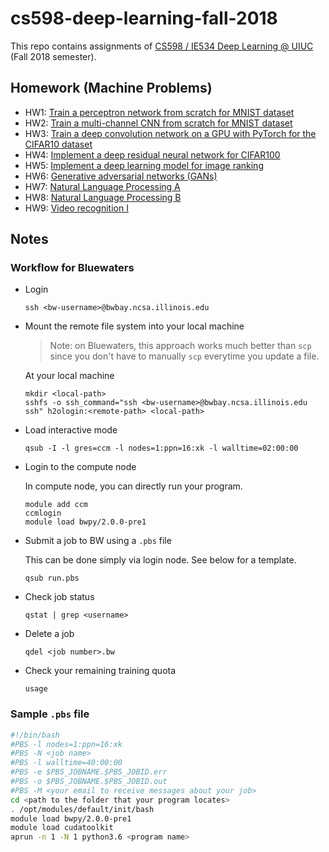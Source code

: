 # cs598-deep-learning-fall-2018
This repo contains assignments of [CS598 / IE534 Deep Learning @ UIUC](https://courses.engr.illinois.edu/ie534/fa2018/) (Fall 2018 semester).



## Homework (Machine Problems)

* HW1: [Train a perceptron network from scratch for MNIST dataset](homework/hw1/README.md)
* HW2: [Train a multi-channel CNN from scratch for MNIST dataset](homework/hw2/README.md)
* HW3: [Train a deep convolution network on a GPU with PyTorch for the CIFAR10 dataset](homework/hw3/README.md)
* HW4: [Implement a deep residual neural network for CIFAR100](homework/hw4/README.md)
* HW5: [Implement a deep learning model for image ranking](homework/hw5/README.md)
* HW6: [Generative adversarial networks (GANs)](homework/hw6/README.md)
* HW7: [Natural Language Processing A](homework/hw7/README.md)
* HW8: [Natural Language Processing B](homework/hw7)
* HW9: [Video recognition I](homework/hw9)



## Notes

### Workflow for Bluewaters

- Login

  ```
  ssh <bw-username>@bwbay.ncsa.illinois.edu
  ```

- Mount the remote file system into your local machine

  > Note: on Bluewaters, this approach works much better than `scp` since you don't have to manually `scp` everytime you update a file.

  At your local machine

  ```
  mkdir <local-path>
  sshfs -o ssh_command="ssh <bw-username>@bwbay.ncsa.illinois.edu ssh" h2ologin:<remote-path> <local-path>
  ```

- Load interactive mode

  ```
  qsub -I -l gres=ccm -l nodes=1:ppn=16:xk -l walltime=02:00:00
  ```

- Login to the compute node

  In compute node, you can directly run your program.

  ```
  module add ccm
  ccmlogin
  module load bwpy/2.0.0-pre1
  ```

- Submit a job to BW using a `.pbs` file

  This can be done simply via login node. See below for a template.

  ```
  qsub run.pbs
  ```

- Check job status

  ```
  qstat | grep <username>
  ```

- Delete a job

  ```
  qdel <job number>.bw
  ```

- Check your remaining training quota

  ```
  usage
  ```

### Sample `.pbs` file

```bash
#!/bin/bash
#PBS -l nodes=1:ppn=16:xk
#PBS -N <job name>
#PBS -l walltime=40:00:00
#PBS -e $PBS_JOBNAME.$PBS_JOBID.err
#PBS -o $PBS_JOBNAME.$PBS_JOBID.out
#PBS -M <your email to receive messages about your job>
cd <path to the folder that your program locates>
. /opt/modules/default/init/bash
module load bwpy/2.0.0-pre1
module load cudatoolkit
aprun -n 1 -N 1 python3.6 <program name>
```